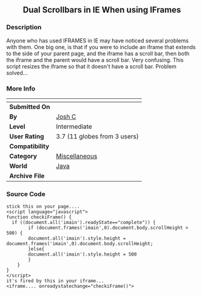 ﻿<div align="center">

## Dual Scrollbars in IE When using IFrames


</div>

### Description

Anyone who has used IFRAMES in IE may have noticed several problems with them. One big one, is that if you were to include an iframe that extends to the side of your parent page, and the iframe has a scroll bar, then both the iframe and the parent would have a scroll bar. Very confusing. This script resizes the iframe so that it doesn't have a scroll bar. Problem solved...
 
### More Info
 


<span>             |<span>
---                |---
**Submitted On**   |
**By**             |[Josh C](https://github.com/Planet-Source-Code/PSCIndex/blob/master/ByAuthor/josh-c.md)
**Level**          |Intermediate
**User Rating**    |3.7 (11 globes from 3 users)
**Compatibility**  |
**Category**       |[Miscellaneous](https://github.com/Planet-Source-Code/PSCIndex/blob/master/ByCategory/miscellaneous__2-57.md)
**World**          |[Java](https://github.com/Planet-Source-Code/PSCIndex/blob/master/ByWorld/java.md)
**Archive File**   |[](https://github.com/Planet-Source-Code/josh-c-dual-scrollbars-in-ie-when-using-iframes__2-2195/archive/master.zip)





### Source Code

```
stick this on your page....
<script language="javascript">
function checkiFrame() {
  if ((document.all('imain').readyState=="complete")) {
		if (document.frames('imain',0).document.body.scrollHeight > 500) {
		document.all('imain').style.height = document.frames('imain',0).document.body.scrollHeight;
		}else{
		document.all('imain').style.height = 500
		}
	}
}
</script>
it's fired by this in your iframe...
<iframe.... onreadystatechange="checkiFrame()">
```

